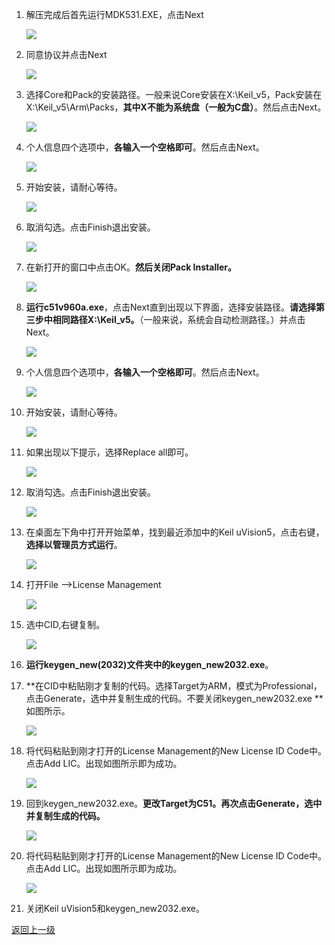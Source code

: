  1. 解压完成后首先运行MDK531.EXE，点击Next

    ![](data/img/KeiluVision5_Installation_Guide_01.png)

2. 同意协议并点击Next

    ![](data\img\KeiluVision5_Installation_Guide_02.png)

3. 选择Core和Pack的安装路径。一般来说Core安装在X:\Keil_v5，Pack安装在X:\Keil_v5\Arm\Packs，**其中X不能为系统盘（一般为C盘）**。然后点击Next。

    ![](data\img\KeiluVision5_Installation_Guide_03.png)

4. 个人信息四个选项中，**各输入一个空格即可**。然后点击Next。

    ![](data\img\KeiluVision5_Installation_Guide_04.png)

5. 开始安装，请耐心等待。

    ![](data\img\KeiluVision5_Installation_Guide_05.png)
	
6. 取消勾选。点击Finish退出安装。

    ![](data\img\KeiluVision5_Installation_Guide_06.png)
	
 7. 在新打开的窗口中点击OK。**然后关闭Pack Installer。**

    ![](data\img\KeiluVision5_Installation_Guide_07.png)

 8. **运行c51v960a.exe**，点击Next直到出现以下界面，选择安装路径。**请选择第三步中相同路径X:\Keil_v5。**（一般来说，系统会自动检测路径。）并点击Next。

    ![](data\img\KeiluVision5_Installation_Guide_08.png)

 9. 个人信息四个选项中，**各输入一个空格即可**。然后点击Next。

    ![](data\img\KeiluVision5_Installation_Guide_09.png)

 10. 开始安装，请耐心等待。

     ![](data\img\KeiluVision5_Installation_Guide_10.png)

 11. 如果出现以下提示，选择Replace all即可。

     ![](data\img\KeiluVision5_Installation_Guide_11.png)

 12. 取消勾选。点击Finish退出安装。

     ![](data\img\KeiluVision5_Installation_Guide_12.png)

 13. 在桌面左下角中打开开始菜单，找到最近添加中的Keil uVision5，点击右键，**选择以管理员方式运行**。

     ![](data\img\KeiluVision5_Installation_Guide_13.png)

 14. 打开File -->License Management

     ![](data\img\KeiluVision5_Installation_Guide_14.png)

 15. 选中CID,右键复制。

     ![](data\img\KeiluVision5_Installation_Guide_15.png)

 16. **运行keygen_new(2032)文件夹中的keygen_new2032.exe**。

 17. **在CID中粘贴刚才复制的代码。选择Target为ARM，模式为Professional，点击Generate，选中并复制生成的代码。不要关闭keygen_new2032.exe **如图所示。

     ![](data\img\KeiluVision5_Installation_Guide_16.png)

 18. 将代码粘贴到刚才打开的License Management的New License ID Code中。点击Add LIC。出现如图所示即为成功。

     ![](data\img\KeiluVision5_Installation_Guide_17.png)

 19. 回到keygen_new2032.exe。**更改Target为C51。再次点击Generate，选中并复制生成的代码。**

     ![](data\img\KeiluVision5_Installation_Guide_18.png)

 20. 将代码粘贴到刚才打开的License Management的New License ID Code中。点击Add LIC。出现如图所示即为成功。

     ![](data\img\KeiluVision5_Installation_Guide_19.png)

 21. 关闭Keil uVision5和keygen_new2032.exe。

[返回上一级](README.md)